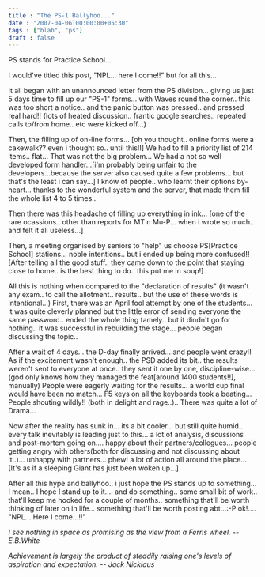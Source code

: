 ```yaml
---
title : "The PS-1 Ballyhoo..."
date : "2007-04-06T00:00:00+05:30"
tags : ["blab", "ps"]
draft : false
---
```


PS stands for Practice School...

I would've titled this post, "NPL... here I come!!" but for all
this...

It all began with an unannounced letter from the PS
division... giving us just 5 days time to fill up our "PS-1"
forms... with Waves round the corner.. this was too short a
notice.. and the panic button was pressed.. and pressed real
hard!! {lots of heated discussion.. frantic google
searches.. repeated calls to/from home.. etc were kicked off...}

Then, the filling up of on-line forms... [oh you thought.. online
forms were a cakewalk?? even i thought so.. until this!!] We had
to fill a priority list of 214 items.. flat... That was not the
big problem... We had a not so well developed form handler...[i'm
probably being unfair to the developers...because the server also
caused quite a few problems... but that's the least i can say...]
I know of people.. who learnt their options by-heart... thanks to
the wonderful system and the server, that made them fill the whole
list 4 to 5 times..

Then there was this headache of filling up everything in
ink... [one of the rare ocassions.. other than reports for MT n
Mu-P... when i wrote so much.. and felt it all useless...]

Then, a meeting organised by seniors to "help" us choose
PS[Practice School] stations... noble intentions.. but i ended up
being more confused!! [After telling all the good stuff.. they
came down to the point that staying close to home.. is the best
thing to do.. this put me in soup!]

All this is nothing when compared to the "declaration of results"
(it wasn't any exam.. to call the allotment.. results.. but the
use of these words is intentional...)  First, there was an April
fool attempt by one of the students... it was quite cleverly
planned but the little error of sending everyone the same
password.. ended the whole thing tamely.. but it dindn't go for
nothing.. it was successful in rebuilding the stage... people
began discussing the topic..

After a wait of 4 days... the D-day finally arrived... and people
went crazy!! As if the excitement wasn't enough.. the PSD added
its bit.. the results weren't sent to everyone at once.. they sent
it one by one, discipline-wise... (god only knows how they managed
the feat[around 1400 students!!], manually) People were eagerly
waiting for the results... a world cup final would have been no
match... F5 keys on all the keyboards took a beating... People
shouting wildly!! (both in delight and rage..).. There was quite a
lot of Drama...

Now after the reality has sunk in... its a bit cooler... but still
quite humid.. every talk inevitably is leading just to this... a
lot of analysis, discussions and post-mortem going on.... happy
about their partners/collegues... people getting angry with
others(both for discussing and not discussing about
it..)... unhappy with partners... phew! a lot of action all around
the place... [It's as if a sleeping Giant has just been woken
up...]

After all this hype and ballyhoo.. i just hope the PS stands up to
something... I mean.. I hope I stand up to it.... and do
something.. some small bit of work.. that'll keep me hooked for a
couple of months.. something that'll be worth thinking of later on
in life... something that'll be worth posting abt...:-P
ok!.... "NPL... Here I come...!!"

_I see nothing in space as promising as the view from a Ferris
wheel.  -- E.B.White_

_Achievement is largely the product of steadily raising one's
levels of aspiration and expectation.  -- Jack Nicklaus_
